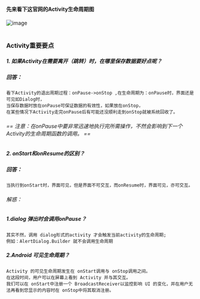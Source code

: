 #
#### 先来看下这官网的Activity生命周期图

![image](http://upload-images.jianshu.io/upload_images/1685558-d3176065dcf72d21.png?imageMogr2/auto-orient/strip%7CimageView2/2/w/1240)

#

### Activity重要要点

##### 1. 如果Activity在需要离开（跳转）时，在哪里保存数据要好点呢？

##### 回答：

    看下Activity的退出周期过程：onPause->onStop ,在生命周期为：onPause时，界面还是可见如Dialog时，
    当保存数据时放在onPause可保证数据的有效性，如果放在onStop，
    在某些情况下Activity走完onPause后有可能还没顺利走到onStop就被系统回收了。

###### == 注意：在onPause中要非常迅速地执行完所需操作，不然会影响到下一个Activity的生命周期函数的调用。 ==

##### 2. onStart和onResume的区别？

##### 回答：

    当执行到onStart时，界面可见，但是界面不可交互，而onResume时，界面可见，亦可交互。

###### 解惑：

##### 1.dialog 弹出时会调用onPause？

    其实不然，调用 dialog形式的activity 才会触发当前activity的生命周期;
    例如：AlertDialog.Builder 就不会调用生命周期
    
##### 2.Android 可见生命周期？

    Activity 的可见生命周期发生在 onStart调用与 onStop调用之间。
    在这段时间，用户可以在屏幕上看到 Activity 并与其交互。
    我们可以在 onStart中注册一个 BroadcastReceiver以监控影响 UI 的变化，并在用户无法再看到您显示的内容时在 onStop中将其取消注册。
